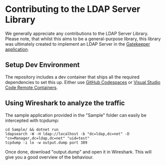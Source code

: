 # Contributing to the LDAP Server Library

We generally appreciate any contributions to the LDAP Server Library. Please note, that whilst this aims to be a general-purpose library, this library was ultimately created to implement an LDAP Server in the [Gatekeeper application](https://github.com/GetGatekeeper/Server).

## Setup Dev Environment

The repository includes a dev container that ships all the required dependencies to set this up. Either use [GitHub Codespaces](https://github.com/codespaces) or [Visual Studio Code Remote Containers](https://code.visualstudio.com/docs/remote/containers#_quick-start-open-a-git-repository-or-github-pr-in-an-isolated-container-volume).

## Using Wireshark to analyze the traffic

The sample application provided in the "Sample" folder can easily be intercepted with tcpdump:

```
cd Sample/ && dotnet run
ldapsearch -W -H ldap://localhost -b "dc=ldap,dc=net" -D "cn=Manager,dc=ldap,dc=net" "uid=test"
tcpdump -i lo -w output.dump port 389
```

Once done, download "output.dump" and open it in Wireshark. This will give you a good overview of the behaviour.
